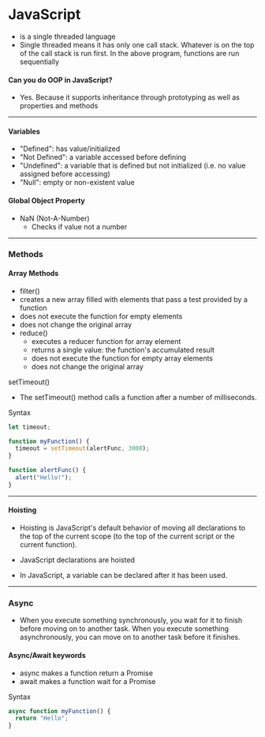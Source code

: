 # JavaScript
-  is a single threaded language
  -  Single threaded means it has only one call stack. Whatever is on the top of the call stack is run first. In the above program, functions are run sequentially

#### Can you do OOP in JavaScript?
-  Yes. Because it supports inheritance through prototyping as well as properties and methods

-------------------------------

#### Variables
-  "Defined": has value/initialized
-  "Not Defined": a variable accessed before defining
-  "Undefined": a variable that is defined but not initialized (i.e. no value assigned before accessing)
-  "Null": empty or non-existent value

#### Global Object Property
- NaN (Not-A-Number)
  - Checks if value not a number

----------------------------

### Methods

#### Array Methods
-  filter()
  - creates a new array filled with elements that pass a test provided by a function
  - does not execute the function for empty elements
  - does not change the original array
- reduce()
  - executes a reducer function for array element
  - returns a single value: the function's accumulated result
  - does not execute the function for empty array elements
  - does not change the original array 

setTimeout()
-  The setTimeout() method calls a function after a number of milliseconds.

Syntax

```js
let timeout;

function myFunction() {
  timeout = setTimeout(alertFunc, 3000);
}

function alertFunc() {
  alert("Hello!");
}
```

-------------------------------

#### Hoisting
-  Hoisting is JavaScript's default behavior of moving all declarations to the top of the current scope (to the top of the current script or the current function).

-  JavaScript declarations are hoisted
  -  In JavaScript, a variable can be declared after it has been used.

---------------------------------

### Async
-  When you execute something synchronously, you wait for it to finish before moving on to another task. When you execute something asynchronously, you can move on to another task before it finishes.

#### Async/Await keywords
-  async makes a function return a Promise
-  await makes a function wait for a Promise

Syntax

```js
async function myFunction() {
  return "Hello";
}
```
